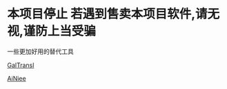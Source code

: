 # 本项目停止 若遇到售卖本项目软件,请无视,谨防上当受骗
一些更加好用的替代工具

[GalTransl](https://github.com/XD2333/GalTransl)

[AiNiee](https://github.com/NEKOparapa/AiNiee-chatgpt)
